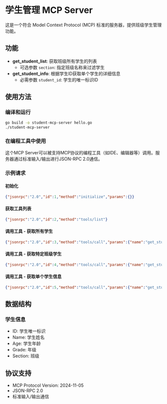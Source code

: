 # 学生管理 MCP Server

这是一个符合 Model Context Protocol (MCP) 标准的服务器，提供班级学生管理功能。

## 功能

- **get_student_list**: 获取班级所有学生的列表
  - 可选参数 `section`: 指定班级名称来过滤学生
- **get_student_info**: 根据学生ID获取单个学生的详细信息
  - 必需参数 `student_id`: 学生的唯一标识ID

## 使用方法

### 编译和运行

```bash
go build -o student-mcp-server hello.go
./student-mcp-server
```

### 在编程工具中使用

这个MCP Server可以被支持MCP协议的编程工具（如IDE、编辑器等）调用。服务器通过标准输入/输出进行JSON-RPC 2.0通信。

### 示例请求

#### 初始化
```json
{"jsonrpc":"2.0","id":1,"method":"initialize","params":{}}
```

#### 获取工具列表
```json
{"jsonrpc":"2.0","id":2,"method":"tools/list"}
```

#### 调用工具 - 获取所有学生
```json
{"jsonrpc":"2.0","id":3,"method":"tools/call","params":{"name":"get_student_list","arguments":{}}}
```

#### 调用工具 - 获取特定班级学生
```json
{"jsonrpc":"2.0","id":4,"method":"tools/call","params":{"name":"get_student_list","arguments":{"section":"A班"}}}
```

#### 调用工具 - 获取单个学生信息
```json
{"jsonrpc":"2.0","id":5,"method":"tools/call","params":{"name":"get_student_info","arguments":{"student_id":"1"}}}
```

## 数据结构

### 学生信息
- ID: 学生唯一标识
- Name: 学生姓名
- Age: 学生年龄
- Grade: 年级
- Section: 班级

## 协议支持

- MCP Protocol Version: 2024-11-05
- JSON-RPC 2.0
- 标准输入/输出通信